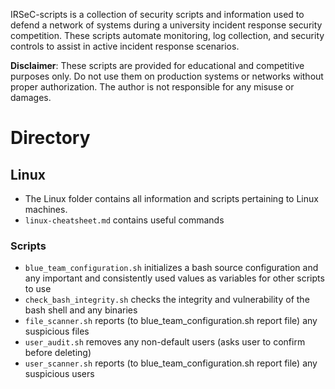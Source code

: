IRSeC-scripts is a collection of security scripts and information used to defend a network of systems during a university incident response security competition. These scripts automate monitoring, log collection, and security controls to assist in active incident response scenarios.

**Disclaimer**:
These scripts are provided for educational and competitive purposes only. Do not use them on production systems or networks without proper authorization. The author is not responsible for any misuse or damages.

# Directory

## Linux
- The Linux folder contains all information and scripts pertaining to Linux machines.
- `linux-cheatsheet.md` contains useful commands
### Scripts
- `blue_team_configuration.sh` initializes a bash source configuration and any important and consistently used values as variables for other scripts to use
- `check_bash_integrity.sh` checks the integrity and vulnerability of the bash shell and any binaries
- `file_scanner.sh` reports (to blue_team_configuration.sh report file) any suspicious files
- `user_audit.sh` removes any non-default users (asks user to confirm before deleting)
- `user_scanner.sh` reports (to blue_team_configuration.sh report file) any suspicious users
